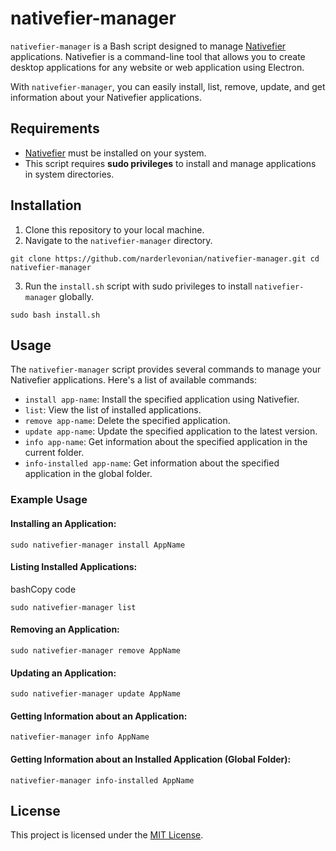 
# nativefier-manager

`nativefier-manager` is a Bash script designed to manage [Nativefier](https://github.com/nativefier/nativefier) applications. Nativefier is a command-line tool that allows you to create desktop applications for any website or web application using Electron.

With `nativefier-manager`, you can easily install, list, remove, update, and get information about your Nativefier applications.

## Requirements

-   [Nativefier](https://github.com/nativefier/nativefier) must be installed on your system.
-   This script requires **sudo privileges** to install and manage applications in system directories.

## Installation

1.  Clone this repository to your local machine.
2.  Navigate to the `nativefier-manager` directory.

`git clone https://github.com/narderlevonian/nativefier-manager.git
cd nativefier-manager` 

3.  Run the `install.sh` script with sudo privileges to install `nativefier-manager` globally.

`sudo bash install.sh` 

## Usage

The `nativefier-manager` script provides several commands to manage your Nativefier applications. Here's a list of available commands:

-   `install app-name`: Install the specified application using Nativefier.
-   `list`: View the list of installed applications.
-   `remove app-name`: Delete the specified application.
-   `update app-name`: Update the specified application to the latest version.
-   `info app-name`: Get information about the specified application in the current folder.
-   `info-installed app-name`: Get information about the specified application in the global folder.

### Example Usage

#### Installing an Application:

`sudo nativefier-manager install AppName` 

#### Listing Installed Applications:

bashCopy code

`sudo nativefier-manager list` 

#### Removing an Application:

`sudo nativefier-manager remove AppName` 

#### Updating an Application:

`sudo nativefier-manager update AppName` 

#### Getting Information about an Application:

`nativefier-manager info AppName` 

#### Getting Information about an Installed Application (Global Folder):

`nativefier-manager info-installed AppName` 

## License

This project is licensed under the [MIT License](https://chat.openai.com/LICENSE).
